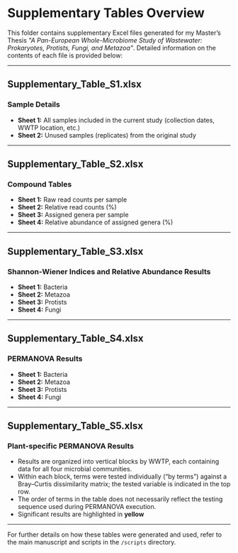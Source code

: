 # Supplementary Tables Overview

This folder contains supplementary Excel files generated for my Master’s Thesis *"A Pan-European Whole-Microbiome Study of Wastewater: Prokaryotes, Protists, Fungi, and Metazoa"*. Detailed information on the contents of each file is provided below:

---

## Supplementary_Table_S1.xlsx
### Sample Details
- **Sheet 1:** All samples included in the current study (collection dates, WWTP location, etc.)  
- **Sheet 2:** Unused samples (replicates) from the original study

---

## Supplementary_Table_S2.xlsx
### Compound Tables
- **Sheet 1:** Raw read counts per sample  
- **Sheet 2:** Relative read counts (%)  
- **Sheet 3:** Assigned genera per sample  
- **Sheet 4:** Relative abundance of assigned genera (%)

---

## Supplementary_Table_S3.xlsx
### Shannon-Wiener Indices and Relative Abundance Results
- **Sheet 1:** Bacteria  
- **Sheet 2:** Metazoa  
- **Sheet 3:** Protists  
- **Sheet 4:** Fungi

---

## Supplementary_Table_S4.xlsx 
### PERMANOVA Results 
- **Sheet 1:** Bacteria  
- **Sheet 2:** Metazoa  
- **Sheet 3:** Protists  
- **Sheet 4:** Fungi

---

## Supplementary_Table_S5.xlsx
### Plant-specific PERMANOVA Results  
- Results are organized into vertical blocks by WWTP, each containing data for all four microbial communities.
- Within each block, terms were tested individually (“by terms”) against a Bray–Curtis dissimilarity matrix; the tested variable is indicated in the top row.
- The order of terms in the table does not necessarily reflect the testing sequence used during PERMANOVA execution.
- Significant results are highlighted in **yellow**

---

For further details on how these tables were generated and used, refer to the main manuscript and scripts in the `/scripts` directory.
